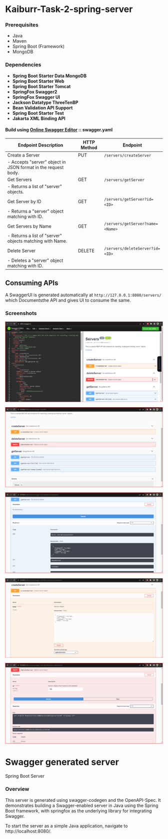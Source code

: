 # Kaiburr-Task-2-spring-server


### Prerequisites

- Java
- Maven
- Spring Boot (Framework)
- MongoDB

### Dependencies

- **Spring Boot Starter Data MongoDB**
- **Spring Boot Starter Web**
- **Spring Boot Starter Tomcat**
- **SpringFox Swagger2**
- **SpringFox Swagger UI**
- **Jackson Datatype ThreeTenBP**
- **Bean Validation API Support**
- **Spring Boot Starter Test**
- **Jakarta XML Binding API**

#### Build using [Online Swagger Editor](http://editor.swagger.io/) :: swagger.yaml 

| Endpoint Description       | HTTP Method | Endpoint                             |
|---------------------------|-------------|--------------------------------------|
| Create a Server           | PUT         | `/servers/createServer`              |
| - Accepts "server" object in JSON format in the request body.        |             |                                      |
| Get Servers               | GET         | `/servers/getServer`                 |
| - Returns a list of "server" objects.                 |             |                                      |
| Get Server by ID          | GET         | `/servers/getServer?id=<ID>`         |
| - Returns a "server" object matching with ID.         |             |                                      |
| Get Servers by Name       | GET         | `/servers/getServer?name=<Name>`     |
| - Returns a list of "server" objects matching with Name. |             |                                      |
| Delete Server             | DELETE      | `/servers/deleteServer?id=<ID>`      |
| - Deletes a "server" object matching with ID.         |             |                                      |

## Consuming APIs

A SwaggerUI is generated automatically at `http://127.0.0.1:8080/servers/` which Documentsthe API and gives UI to consume the same.

### Screenshots

![SwaggerEditor](https://github.com/Mrparam07/Kaiburr-Assignment/blob/main/Task-2/Screenshots/SwaggerEditorTask2.png)

![SwaggerDoc](https://github.com/Mrparam07/Kaiburr-Assignment/blob/main/Task-2/Screenshots/SwaggerUITask2Home.png)

![SwagGenServ](https://github.com/Mrparam07/Kaiburr-Assignment/blob/main/Task-2/Screenshots/SwaggerUIGetAllServerTask2.png)

![createServer](https://github.com/Mrparam07/Kaiburr-Assignment/blob/main/Task-2/Screenshots/SwaggerUITask2.png)

![deleteServer](https://github.com/Mrparam07/Kaiburr-Assignment/blob/main/Task-2/Screenshots/SwaggerUIDeleteServerTask2.png)

# Swagger generated server

Spring Boot Server 

### Overview
This server is generated using swagger-codegen and the OpenAPI-Spec. It demonstrates building a Swagger-enabled server in Java using the Spring Boot framework, with springfox as the underlying library for integrating Swagger.

To start the server as a simple Java application, navigate to http://localhost:8080/.
